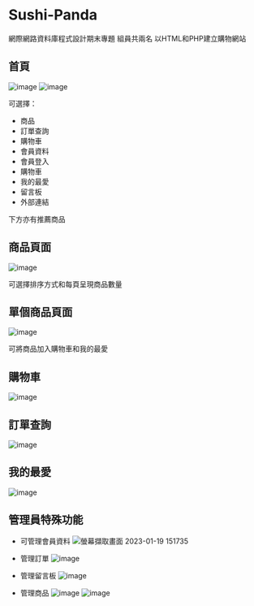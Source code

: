 # Sushi-Panda
網際網路資料庫程式設計期末專題 組員共兩名
以HTML和PHP建立購物網站

## 首頁
![image](https://user-images.githubusercontent.com/107569616/213377251-1bdab7fe-0d3c-4b2e-a4fc-6b28d39def42.png)
![image](https://user-images.githubusercontent.com/107569616/213377518-f5881497-c126-453e-8c71-1a172baed26f.png)


可選擇：
* 商品
* 訂單查詢
* 購物車
* 會員資料
* 會員登入
* 購物車
* 我的最愛
* 留言板
* 外部連結

下方亦有推薦商品

## 商品頁面
![image](https://user-images.githubusercontent.com/107569616/213378155-47e2c76f-7199-4400-a47b-50283cafdc4b.png)

可選擇排序方式和每頁呈現商品數量

## 單個商品頁面
![image](https://user-images.githubusercontent.com/107569616/213378383-681e24ab-b26b-40cd-a5a0-c9a13e7b6df1.png)

可將商品加入購物車和我的最愛


## 購物車
![image](https://user-images.githubusercontent.com/107569616/213378657-a79310d4-9b9b-49f2-bf3a-070fd91da98f.png)

## 訂單查詢
![image](https://user-images.githubusercontent.com/107569616/213378746-ecd3cd5b-87c2-4c00-b8f5-87ec9e13877e.png)

## 我的最愛
![image](https://user-images.githubusercontent.com/107569616/213379510-64bc15ea-c20c-4717-9b56-6d542b29d1fe.png)


## 管理員特殊功能
* 可管理會員資料
![螢幕擷取畫面 2023-01-19 151735](https://user-images.githubusercontent.com/107569616/213379312-0c88e27b-0ee6-44cb-87ae-3b3e70272cd7.png)

* 管理訂單
![image](https://user-images.githubusercontent.com/107569616/213429836-dde2ec18-68dd-430d-9c4a-661449a80e4d.png)

* 管理留言板
![image](https://user-images.githubusercontent.com/107569616/213379580-3b033d57-a3fb-456b-84de-c00528589035.png)

* 管理商品
![image](https://user-images.githubusercontent.com/107569616/213430053-fa508a7c-c91f-4ac6-8800-8dc11ad3eb4a.png)
![image](https://user-images.githubusercontent.com/107569616/213430195-ae8f56fa-c7e4-4121-bfff-4944d9b3661a.png)



